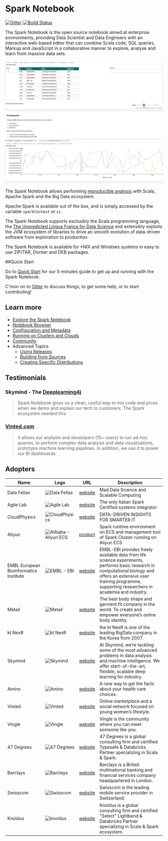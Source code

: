 Spark Notebook
==============

[![Gitter](https://badges.gitter.im/Join%20Chat.svg)](https://gitter.im/andypetrella/spark-notebook?utm_source=badge&utm_medium=badge&utm_campaign=pr-badge&utm_content=badge)
[![Build Status](https://travis-ci.org/andypetrella/spark-notebook.svg?branch=master)](https://travis-ci.org/andypetrella/spark-notebook)

The Spark Notebook is the open source notebook aimed at enterprise environments, providing Data Scientist and Data Engineers with  an interactive web-based editor that can combine Scala code, SQL queries, Markup and JavaScript in a collaborative manner to explore, analyse and learn from massive data sets.

![notebook intro](./docs/images/tables-charts.png)

The Spark Notebook allows performing [reproducible analysis](http://simplystatistics.org/2014/06/06/the-real-reason-reproducible-research-is-important/) with Scala, Apache Spark and the Big Data ecosystem.

Apache Spark is available out of the box, and is simply accessed by the variable `sparkContext` or `sc`.

The Spark Notebook supports exclusibly the Scala programming language, the [The Unpredicted Lingua Franca for Data Science](https://youtu.be/3_oV25nZz8I) and extensibly exploits the JVM ecosystem of libraries to drive an smooth evolution of data-driven software from exploration to production.

The Spark Notebook is available for *NIX and Windows systems in easy to use ZIP/TAR, Docker and DEB packages.

##Quick Start

Go to [Quick Start](./docs/quick_start.md) for our 5-minutes guide to get up and running with the Spark Notebook.

C'mon on to [Gitter](https://gitter.im/andypetrella/spark-notebook?utm_source=badge&utm_medium=badge&utm_campaign=pr-badge&utm_content=badge)
to discuss things, to get some help, or to start contributing!

## Learn more

* [Explore the Spark Notebook](./docs/exploring_notebook.md)
* [Notebook Browser](./docs/notebook_browser.md)
* [Configuration and Metadata](./docs/metadata.md)
* [Running on Clusters and Clouds](./docs/clusters_clouds.md)
* [Community](./docs/community.md)
* Advanced Topics
	* [Using Releases](./docs/using_releases.md)
	* [Building from Sources](./docs/build_from_source.md)
	* [Creating Specific Distributions](./docs/build_specific_distros.md)

## Testimonials
### Skymind - The [Deeplearning4j](http://Deeplearning4j.org)

> Spark Notebook gives us a clean, useful way to mix code and prose when we demo and explain our tech to customers. The Spark ecosystem needed this.

### [Vinted.com](http://www.vinted.com)

> It allows our analysts and developers (15+ users) to run ad-hoc queries, to perform complex data analysis and data visualisations, prototype machine learning pipelines. In addition, we use it to power our BI dashboards.

## Adopters

| Name                                   | Logo                                                                                                                           | URL                                                                                              | Description                                                                                                                                                                                                           |
|----------------------------------------|--------------------------------------------------------------------------------------------------------------------------------|--------------------------------------------------------------------------------------------------|-----------------------------------------------------------------------------------------------------------------------------------------------------------------------------------------------------------------------|
| Data Fellas                            | ![Data Fellas](http://www.data-fellas.guru/assets/images/logo-wired-small.png)                                                 | [website](http://www.data-fellas.guru)                                                           | Mad Data Science and Scalable Computing                                                                                                                                                                                 |
| Agile Lab                              | ![Agile Lab](http://www.agilelab.it/wp-content/uploads/2015/02/logo1.png)                                                      | [website](http://www.agilelab.it)                                                                | The only Italian Spark Certified systems integrator                                                                                                                                                                   |
| CloudPhysics                           | ![CloudPhysics](https://www.cloudphysics.com/static/uploads/2014/06/3color_bug_lg.png)                                         | [website](http://www.cloudphysics.com)                                                           | DATA-DRIVEN INSIGHTS FOR SMARTER IT                                                                                                                                                                                   |
| Aliyun                                 | ![Alibaba - Aliyun ECS](http://gtms02.alicdn.com/tps/i2/T1J0xIFMteXXX4dCTl-220-72.png)                                         | [product](http://market.aliyun.com/products/56014009/jxsc000194.html?spm=5176.900004.4.1.WGc3Ei) | Spark runtime environment on ECS and management tool of Spark Cluster running on Aliyun ECS                                                                                                                             |
| EMBL European Bioinformatics Institute | ![EMBL - EBI](http://www.ebi.ac.uk/miriam/static/main/img/EBI_logo.png)                                                        | [website](http://www.ebi.ac.uk/)                                                                 | EMBL-EBI provides freely available data from life science experiments, performs basic research in computational biology and offers an extensive user training programme, supporting researchers in academia and industry. |
| Metail                                 | ![Metail](http://metail.wpengine.com/wp-content/uploads/2013/11/Metail_Logo1.png)                                              | [website](http://metail.com/)                                                                    | The best body shape and garment fit company in the world. To create and empower everyone’s online body identity.                                                                                                          |
| kt NexR                                | ![kt NexR](http://ktnexr.com/images/main/kt_h_logo.jpg)                                                                        | [website](http://ktnexr.com)                                                                     | the kt NexR is one of the leading BigData company in the Korea from 2007.                                                                                                                                             |
| Skymind                                | ![Skymind](http://skymind.io/wp-content/uploads/2015/02/logo.png)                                                              | [website](http://www.skymind.io)                                                                 | At Skymind, we’re tackling some of the most advanced problems in data analysis and machine intelligence. We offer start-of-the-art, flexible, scalable deep learning for industry.                                      |
| Amino                                  | ![Amino](https://amino.com/static/img/logos/amino-logo-123x30_2x.png)                                                          | [website](http://www.Amino.com)                                                                  | A new way to get the facts about your health care choices.                                                                                                                                                            |
| Vinted                                 | ![Vinted](http://engineering.vinted.com/brandbook/images/logos/vinted.svg)                                                     | [website](http://www.vinted.com/)                                                                | Online marketplace and a social network focused on young women’s lifestyle.                                                                                                                                             |
| Vingle                                 | ![Vingle](https://s3.amazonaws.com/vingle-assets/Vingle_Wordmark_Red.png)                                                      | [website](https://www.vingle.net)                                                                | Vingle is the community where you can meet someone like you.                                                                                                                                                          |
| 47 Degrees                             | ![47 Degrees](http://www.47deg.com/assets/logo_148x148.png)                                                                    | [website](http://www.47deg.com)                                                                  | 47 Degrees is a global consulting firm and certified Typesafe & Databricks Partner specializing in Scala & Spark.                                                                                                       |
| Barclays                               | ![Barclays](https://www.home.barclays/content/dam/barclayspublic/images/Site%20wide/Barclays%20logo/barclays-logo-desktop.png) | [website](http://www.barclays.com)                                                               | Barclays is a British multinational banking and financial services company headquartered in London.                                                                                                                     |
| Swisscom                               | ![Swisscom](https://upload.wikimedia.org/wikipedia/en/2/2c/Swisscom_Logo.png)                                                  | [website](https://www.swisscom.ch)                                                               | Swisscom is the leading mobile service provider in Switzerland.                                                                                                                                                         |
| Knoldus                                | ![knoldus](http://www.knoldus.com/images/logos/new_logo_1.jpg)                                                                 | [website](http://www.knoldus.com)                                                                |  Knoldus is a global consulting firm and certified "Select" Lightbend & Databricks Partner specializing in Scala & Spark ecosystem.                                                                                     |                                                             |
